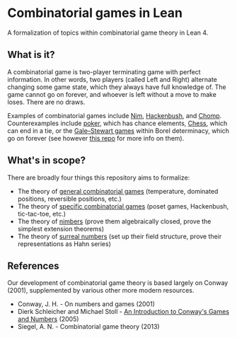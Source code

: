 # Combinatorial games in Lean

A formalization of topics within combinatorial game theory in Lean 4.

## What is it?

A combinatorial game is two-player terminating game with perfect information. In other words, two players (called Left and Right) alternate changing some game state, which they always have full knowledge of. The game cannot go on forever, and whoever is left without a move to make loses. There are no draws.

Examples of combinatorial games include [Nim](https://en.wikipedia.org/wiki/Nim), [Hackenbush](https://en.wikipedia.org/wiki/Hackenbush), and [Chomp](https://en.wikipedia.org/wiki/Chomp). Counterexamples include [poker](https://en.wikipedia.org/wiki/Poker), which has chance elements, [Chess](https://en.wikipedia.org/wiki/Chess), which can end in a tie, or the [Gale–Stewart games](https://en.wikipedia.org/wiki/Borel_determinacy_theorem#Gale%E2%80%93Stewart_games) within Borel determinacy, which go on forever (see however [this repo](https://github.com/sven-manthe/A-formalization-of-Borel-determinacy-in-Lean) for more info on them).

## What's in scope?

There are broadly four things this repository aims to formalize:

- The theory of [general combinatorial games](https://github.com/users/vihdzp/projects/3) (temperature, dominated positions, reversible positions, etc.)
- The theory of [specific combinatorial games](https://github.com/users/vihdzp/projects/7) (poset games, Hackenbush, tic-tac-toe, etc.)
- The theory of [nimbers](https://github.com/users/vihdzp/projects/8) (prove them algebraically closed, prove the simplest extension theorems)
- The theory of [surreal numbers](https://github.com/users/vihdzp/projects/9) (set up their field structure, prove their representations as Hahn series)

## References

Our development of combinatorial game theory is based largely on Conway (2001), supplemented by various other more modern resources.

* Conway, J. H. - On numbers and games (2001)
* Dierk Schleicher and Michael Stoll - [An Introduction to Conway's Games and Numbers](https://arxiv.org/abs/math/0410026) (2005)
* Siegel, A. N. - Combinatorial game theory (2013)